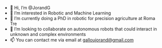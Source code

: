 - 👋 Hi, I’m @JorandG
- 👀 I’m interested in Robotic and Machine Learning
- 🌱 I’m currently doing a PhD in robotic for precision agriculture at Roma Tre
- 💞️ I’m looking to collaborate on autonomous robots that could interact in unknown and complex environments
- 📫 You can contact me via email at galloujorand@gmail.com


<!---
JorandG/JorandG is a ✨ special ✨ repository because its `README.md` (this file) appears on your GitHub profile.
You can click the Preview link to take a look at your changes.
--->
